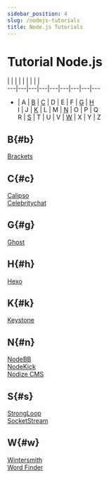 ```yaml
---
sidebar_position: 4
slug: /nodejs-tutorials
title: Node.js Tutorials
---
```

# Tutorial Node.js

|  |  |  |  |  |  |  |  |  
---|---|---|---|---|---|---|---|---  
* | A | [B](#b) | [C](#c) | D | E | F | [G](#g) | [H](#h)  
I | J | [K](#k) | L | M | [N](#n) | O | P | Q  
R | [S](#s) | T | U | V | [W](#w) | X | Y | Z  

## B{#b}

[Brackets](https://www.virtuozzo.com/application-platform-docs/brackets/)

## C{#c}

[Calipso](https://www.virtuozzo.com/application-platform-docs/calipso/)  
[Celebritychat](https://www.virtuozzo.com/application-platform-docs/celebritychat/)

## G{#g}

[Ghost](https://www.virtuozzo.com/company/blog/ghost-blogging-platform-automatic-installation/)

## H{#h}

[Hexo](https://www.virtuozzo.com/application-platform-docs/hexo/)

## K{#k}

[Keystone](https://www.virtuozzo.com/application-platform-docs/keystone/)

## N{#n}

[NodeBB](https://www.virtuozzo.com/application-platform-docs/nodebb/)  
[NodeKick](https://www.virtuozzo.com/application-platform-docs/nodekick/)  
[Nodize CMS](https://www.virtuozzo.com/application-platform-docs/nodize/)

## S{#s}

[StrongLoop](https://www.virtuozzo.com/application-platform-docs/strongloop/)  
[SocketStream](https://www.virtuozzo.com/application-platform-docs/socketstream/)

## W{#w}

[Wintersmith](https://www.virtuozzo.com/application-platform-docs/wintersmith/)  
[Word Finder](https://www.virtuozzo.com/application-platform-docs/wordfinder/)